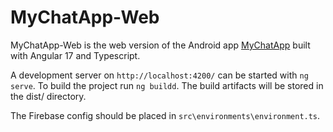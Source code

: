 # MyChatApp-Web

MyChatApp-Web is the web version of the Android app [MyChatApp](https://github.com/yadler97/mychatapp) built with Angular 17 and Typescript.

A development server on `http://localhost:4200/` can be started with `ng serve`. To build the project run `ng buildd`. The build artifacts will be stored in the dist/ directory.

The Firebase config should be placed in `src\environments\environment.ts`.